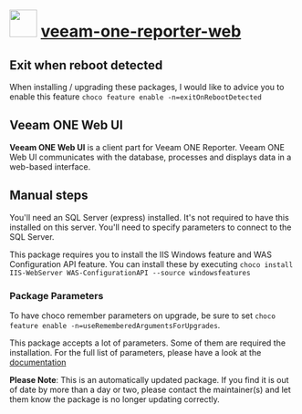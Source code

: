 ﻿# <img src="https://cdn.jsdelivr.net/gh/mkevenaar/chocolatey-packages@f20a38e9ae4cd8756c2b3a3931d8b3bf22082f51/icons/veeam-one-reporter-web.png" width="48" height="48"/> [veeam-one-reporter-web](https://chocolatey.org/packages/veeam-one-reporter-web)

## Exit when reboot detected

When installing / upgrading these packages, I would like to advice you to enable this feature `choco feature enable -n=exitOnRebootDetected`

## Veeam ONE Web UI

**Veeam ONE Web UI** is a client part for Veeam ONE Reporter. Veeam ONE Web UI communicates with the database, processes and displays data in a web-based interface.

## Manual steps

You'll need an SQL Server (express) installed. It's not required to have this installed on this server. You'll need to specify parameters to connect to the SQL Server.

This package requires you to install the IIS Windows feature and WAS Configuration API feature. You can install these by executing `choco install IIS-WebServer WAS-ConfigurationAPI --source windowsfeatures`

### Package Parameters

To have choco remember parameters on upgrade, be sure to set `choco feature enable -n=useRememberedArgumentsForUpgrades`.

This package accepts a lot of parameters. Some of them are required the installation. For the full list of parameters, please have a look at the [documentation](https://github.com/mkevenaar/chocolatey-packages/blob/master/automatic/veeam-one-reporter-web/PARAMETERS.md)

<!-- PARAMETERS.md -->
**Please Note**: This is an automatically updated package. If you find it is
out of date by more than a day or two, please contact the maintainer(s) and
let them know the package is no longer updating correctly.
